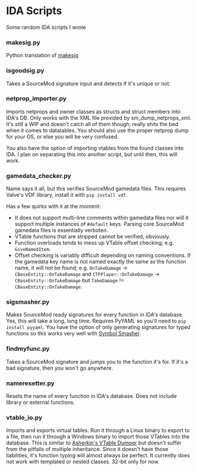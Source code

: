 # IDA Scripts
 Some random IDA scripts I wrote

### makesig.py ###

Python translation of [makesig](https://github.com/alliedmodders/sourcemod/blob/master/tools/ida_scripts/makesig.idc)


### isgoodsig.py ###

Takes a SourceMod signature input and detects if it's unique or not.


### netprop_importer.py ###

Imports netprops and owner classes as structs and struct members into IDA's DB. Only works with the XML file provided by sm_dump_netprops_xml. It's still a WIP and doesn't catch all of them though; really shits the bed when it comes to datatables. You should also use the proper netprop dump for your OS, or else you will be very confused.

You also have the option of importing vtables from the found classes into IDA. I plan on separating this into another script, but until then, this will work.


### gamedata_checker.py ###

Name says it all, but this verifies SourceMod gamedata files. This requires Valve's VDF library, install it with `pip install vdf`.

Has a few quirks with it at the moment:
- It does not support multi-line comments within gamedata files nor will it support multiple instances of `#default` keys. Parsing core SourceMod gamedata files is essentially verboten.
- VTable functions that are stripped cannot be verified, obviously.
- Function overloads tends to mess up VTable offset checking; e.g. `GiveNamedItem`.
- Offset checking is variably difficult depending on naming conventions. If the gamedata key name is not named exactly the same as the function name, it will not be found; e.g. `OnTakeDamage` -> `CBaseEntity::OnTakeDamage` and `CTFPlayer::OnTakeDamage` -> `CBaseEntity::OnTakeDamage` but `TakeDamage` != `CBaseEntity::OnTakeDamage`.


### sigsmasher.py ###

Makes SourceMod ready signatures for every function in IDA's database. Yes, this will take a long, long time. Requires PyYAML so you'll need to `pip install pyyaml`. You have the option of only generating signatures for typed functions so this works very well with [Symbol Smasher](https://github.com/Scags/IDA-Source-Symbol-Smasher).


### findmyfunc.py ###

Takes a SourceMod signature and jumps you to the function it's for. If it's a bad signature, then you won't go anywhere.


### nameresetter.py ###

Resets the name of every function in IDA's database. Does not include library or external functions.


### vtable_io.py ###

Imports and exports virtual tables. Run it through a Linux binary to export to a file, then run it through a Windows binary to import those VTables into the database. This is similar to [Asherkin's VTable Dumper](https://asherkin.github.io/vtable/) but doesn't suffer from the pitfalls of multiple inheritance. Since it doesn't have those liabilities, it's function typing will almost always be perfect. It currently does not work with templated or nested classes. 32-bit only for now.
